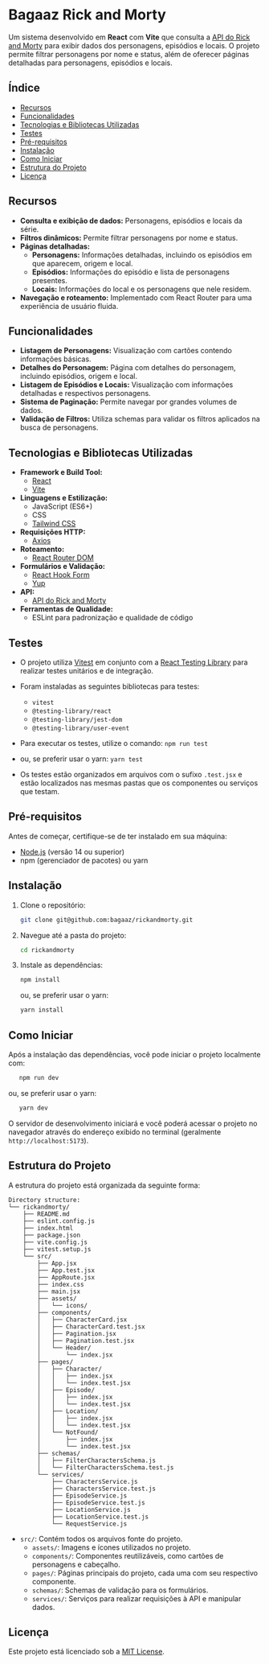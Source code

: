 # Bagaaz Rick and Morty

Um sistema desenvolvido em **React** com **Vite** que consulta a [API do Rick and Morty](https://rickandmortyapi.com/) para exibir dados dos personagens, episódios e locais. O projeto permite filtrar personagens por nome e status, além de oferecer páginas detalhadas para personagens, episódios e locais.

## Índice
- [Recursos](#recursos)
- [Funcionalidades](#funcionalidades)
- [Tecnologias e Bibliotecas Utilizadas](#tecnologias-e-bibliotecas-utilizadas)
- [Testes](#testes)
- [Pré-requisitos](#pré-requisitos)
- [Instalação](#instalação)
- [Como Iniciar](#como-iniciar)
- [Estrutura do Projeto](#estrutura-do-projeto)
- [Licença](#licença)

## Recursos
- **Consulta e exibição de dados:** Personagens, episódios e locais da série.
- **Filtros dinâmicos:** Permite filtrar personagens por nome e status.
- **Páginas detalhadas:**
    - **Personagens:** Informações detalhadas, incluindo os episódios em que aparecem, origem e local.
    - **Episódios:** Informações do episódio e lista de personagens presentes.
    - **Locais:** Informações do local e os personagens que nele residem.
- **Navegação e roteamento:** Implementado com React Router para uma experiência de usuário fluida.

## Funcionalidades
- **Listagem de Personagens:** Visualização com cartões contendo informações básicas.
- **Detalhes do Personagem:** Página com detalhes do personagem, incluindo episódios, origem e local.
- **Listagem de Episódios e Locais:** Visualização com informações detalhadas e respectivos personagens.
- **Sistema de Paginação:** Permite navegar por grandes volumes de dados.
- **Validação de Filtros:** Utiliza schemas para validar os filtros aplicados na busca de personagens.

## Tecnologias e Bibliotecas Utilizadas
- **Framework e Build Tool:**
    - [React](https://reactjs.org/)
    - [Vite](https://vitejs.dev/)
- **Linguagens e Estilização:**
    - JavaScript (ES6+)
    - CSS
    - [Tailwind CSS](https://tailwindcss.com/)
- **Requisições HTTP:**
    - [Axios](https://axios-http.com/)
- **Roteamento:**
    - [React Router DOM](https://reactrouter.com/)
- **Formulários e Validação:**
    - [React Hook Form](https://react-hook-form.com/)
    - [Yup](https://github.com/jquense/yup)
- **API:**
    - [API do Rick and Morty](https://rickandmortyapi.com/)
- **Ferramentas de Qualidade:**
    - ESLint para padronização e qualidade de código

## Testes
- O projeto utiliza [Vitest](https://vitest.dev/) em conjunto com a [React Testing Library](https://testing-library.com/docs/react-testing-library/intro/) para realizar testes unitários e de integração.
- Foram instaladas as seguintes bibliotecas para testes:
  - `vitest`
  - `@testing-library/react`
  - `@testing-library/jest-dom`
  - `@testing-library/user-event`

- Para executar os testes, utilize o comando:
    `npm run test`
- ou, se preferir usar o yarn:
    `yarn test`
- Os testes estão organizados em arquivos com o sufixo `.test.jsx` e estão localizados nas mesmas pastas que os componentes ou serviços que testam.

## Pré-requisitos
Antes de começar, certifique-se de ter instalado em sua máquina:
- [Node.js](https://nodejs.org/) (versão 14 ou superior)
- npm (gerenciador de pacotes) ou yarn

## Instalação
1. Clone o repositório:
   ```bash
   git clone git@github.com:bagaaz/rickandmorty.git
   ```
2. Navegue até a pasta do projeto:
   ```bash
   cd rickandmorty
   ```
3. Instale as dependências:
   ```bash
   npm install
   ```
   ou, se preferir usar o yarn:
   ```bash
   yarn install
   ```
   
## Como Iniciar
Após a instalação das dependências, você pode iniciar o projeto localmente com:
   
```bash
   npm run dev
```
ou, se preferir usar o yarn:
  
```bash
   yarn dev
```

O servidor de desenvolvimento iniciará e você poderá acessar o projeto no navegador através do endereço exibido no terminal (geralmente `http://localhost:5173`).


## Estrutura do Projeto
A estrutura do projeto está organizada da seguinte forma:

```
Directory structure:
└── rickandmorty/
    ├── README.md
    ├── eslint.config.js
    ├── index.html
    ├── package.json
    ├── vite.config.js
    ├── vitest.setup.js
    └── src/
        ├── App.jsx
        ├── App.test.jsx
        ├── AppRoute.jsx
        ├── index.css
        ├── main.jsx
        ├── assets/
        │   └── icons/
        ├── components/
        │   ├── CharacterCard.jsx
        │   ├── CharacterCard.test.jsx
        │   ├── Pagination.jsx
        │   ├── Pagination.test.jsx
        │   └── Header/
        │       └── index.jsx
        ├── pages/
        │   ├── Character/
        │   │   ├── index.jsx
        │   │   └── index.test.jsx
        │   ├── Episode/
        │   │   ├── index.jsx
        │   │   └── index.test.jsx
        │   ├── Location/
        │   │   ├── index.jsx
        │   │   └── index.test.jsx
        │   └── NotFound/
        │       ├── index.jsx
        │       └── index.test.jsx
        ├── schemas/
        │   ├── FilterCharactersSchema.js
        │   └── FilterCharactersSchema.test.js
        └── services/
            ├── CharactersService.js
            ├── CharactersService.test.js
            ├── EpisodeService.js
            ├── EpisodeService.test.js
            ├── LocationService.js
            ├── LocationService.test.js
            └── RequestService.js
```

- `src/`: Contém todos os arquivos fonte do projeto.
    - `assets/`: Imagens e ícones utilizados no projeto.
    - `components/`: Componentes reutilizáveis, como cartões de personagens e cabeçalho.
    - `pages/`: Páginas principais do projeto, cada uma com seu respectivo componente.
    - `schemas/`: Schemas de validação para os formulários.
    - `services/`: Serviços para realizar requisições à API e manipular dados.

## Licença
Este projeto está licenciado sob a [MIT License](LICENSE).
```